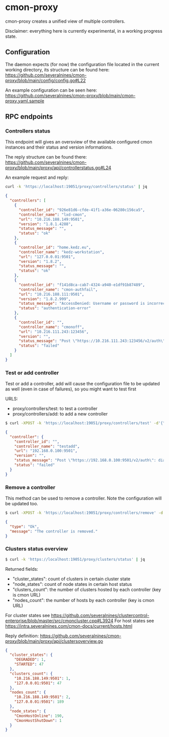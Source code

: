 # cmon-proxy
cmon-proxy creates a unified view of multiple controllers.

Disclaimer: everything here is currently experimental, in a working progress
state.

## Configuration

The daemon expects (for now) the configuration file located in the current
working directory, its structure can be found here:
https://github.com/severalnines/cmon-proxy/blob/main/config/config.go#L22

An example configuration can be seen here:
https://github.com/severalnines/cmon-proxy/blob/main/cmon-proxy.yaml.sample

## RPC endpoints

### Controllers status

This endpoint will gives an oversview of the available configured cmon instances
and their status and version informations.

The reply structure can be found there:
https://github.com/severalnines/cmon-proxy/blob/main/proxy/api/controllerstatus.go#L24

An example request and reply:
```bash
curl -k 'https://localhost:19051/proxy/controllers/status' | jq
```

```json
{
  "controllers": [
    {
      "controller_id": "926e81d6-cfde-41f1-a36e-06280c156ca5",
      "controller_name": "lxd-cmon",
      "url": "10.216.188.149:9501",
      "version": "1.8.1.4288",
      "status_message": "",
      "status": "ok"
    },
    {
      "controller_id": "home.kedz.eu",
      "controller_name": "kedz-workstation",
      "url": "127.0.0.01:9501",
      "version": "1.8.2",
      "status_message": "",
      "status": "ok"
    },
    {
      "controller_id": "f141d8ca-cab7-4324-a940-e1df91b87489",
      "controller_name": "cmon-authfail",
      "url": "10.216.188.111:9501",
      "version": "1.8.2.999",
      "status_message": "AccessDenied: Username or password is incorrect.",
      "status": "authentication-error"
    },
    {
      "controller_id": "",
      "controller_name": "cmonoff",
      "url": "10.216.111.243:123456",
      "version": "",
      "status_message": "Post \"https://10.216.111.243:123456/v2/auth\": dial tcp: address 123456: invalid port",
      "status": "failed"
    }
  ]
}
```

### Test or add controller

Test or add a controller, add will cause the configuration file to be updated as
well (even in case of failures), so you might want to test first

URLS:
- proxy/controllers/test: to test a controller
- proxy/controllers/add: to add a new controller

```bash
$ curl -XPOST -k 'https://localhost:19051/proxy/controllers/test' -d'{"controller":{"url":"192.168.0.100:9501","name":"testadd","username":"someuser","password":"password"}}' | jq
````

```json
{
  "controller": {
    "controller_id": "",
    "controller_name": "testadd",
    "url": "192.168.0.100:9501",
    "version": "",
    "status_message": "Post \"https://192.168.0.100:9501/v2/auth\": dial tcp 192.168.0.100:9501: connect: connection refused",
    "status": "failed"
  }
}
```

### Remove a controller

This method can be used to remove a controller. Note the configuration will be
updated too.

```bash
$ curl -XPOST -k 'https://localhost:19051/proxy/controllers/remove' -d'{"url":"192.168.0.100:9501"}' | jq
```

```json
{
  "type": "Ok",
  "message": "The controller is removed."
}
```

### Clusters status overview

```bash
$ curl -k 'https://localhost:19051/proxy/clusters/status' | jq
```

Returned fields:
- "cluster_states": count of clusters in certain cluster state
- "node_states": count of node states in certain host status
- "clusters_count": the number of clusters hosted by each controller (key is cmon URL)
- "nodes_count": the number of hosts by each controller (key is cmon URL)

For cluster states see https://github.com/severalnines/clustercontrol-enterprise/blob/master/src/cmoncluster.cpp#L3924
For host states see https://intra.severalnines.com/cmon-docs/current/hosts.html

Reply definition: https://github.com/severalnines/cmon-proxy/blob/main/proxy/api/clustersoverview.go
```json
{
  "cluster_states": {
    "DEGRADED": 1,
    "STARTED": 47
  },
  "clusters_count": {
    "10.216.188.149:9501": 1,
    "127.0.0.01:9501": 47
  },
  "nodes_count": {
    "10.216.188.149:9501": 2,
    "127.0.0.01:9501": 189
  },
  "node_states": {
    "CmonHostOnline": 190,
    "CmonHostShutDown": 1
  }
}
```

